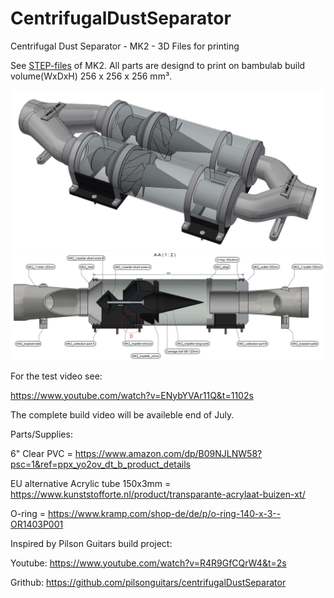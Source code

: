 # CentrifugalDustSeparator
Centrifugal Dust Separator - MK2 - 3D Files for printing

See <a target="_blank" rel="noopener noreferrer" href="MK2/STEP/">STEP-files</a> of MK2. All parts are designd to print on bambulab build volume(WxDxH) 256 x 256 x 256 mm³. 

<a target="_blank" rel="noopener noreferrer" href="MK2/STEP/"><img src="/MK2/IMAGES/MK2.JPG" alt="" style="max-width: 100%;"></a>
<a target="_blank" rel="noopener noreferrer" href="MK2/MK2 Dust Separator.pdf"><img src="/MK2/IMAGES/MK2_intersection_A-A_PDF.JPG" alt="" style="max-width: 100%;"></a>

For the test video see:

https://www.youtube.com/watch?v=ENybYVAr11Q&t=1102s

The complete build video will be availeble end of July.

Parts/Supplies:

6" Clear PVC  = https://www.amazon.com/dp/B09NJLNW58?psc=1&ref=ppx_yo2ov_dt_b_product_details

EU alternative Acrylic tube 150x3mm = https://www.kunststofforte.nl/product/transparante-acrylaat-buizen-xt/

O-ring        = https://www.kramp.com/shop-de/de/p/o-ring-140-x-3--OR1403P001

Inspired by Pilson Guitars build project:

Youtube: https://www.youtube.com/watch?v=R4R9GfCQrW4&t=2s

Grithub: https://github.com/pilsonguitars/centrifugalDustSeparator
